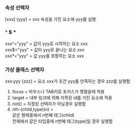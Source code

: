 ### 속성 선택자

[xxx] {yyy} = xxx 속성을 가진 요소에 yyy를 실행

### ^ $ *

xxx^="yyy" = 값이 yyy로 시작하는 요소 xxx   
xxx$="yyy" = 값이 yyy로 끝나는 요소 xxx   
xxx*="yyy" = 값 yyy를 포함하는 요소 xxx    

### 가상 클래스 선택자

xxx:yyy {zzz} = 요소 xxx가 조건 yyy를 만족하는 경우 zzz를 실행함  

1. focus = 마우스나 TAB키로 포커스가 맺혔을때 적용 
2. target = 내부 링크에 의해 지목된 id를 가진 요소에 적용
3. not() = 지정된 선택자가 아닐경우 실행함
4. nth-(child,type)(n) =  
 같은 형제중에서 n번째 태그(child)  
 전체에서 같은 타입중에 n번째 태그(type)일 경우 실행함  
